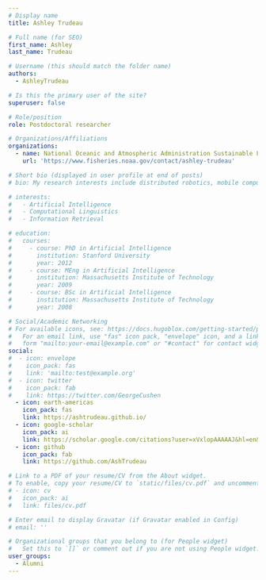```yaml
---
# Display name
title: Ashley Trudeau

# Full name (for SEO)
first_name: Ashley
last_name: Trudeau

# Username (this should match the folder name)
authors:
  - AshleyTrudeau

# Is this the primary user of the site?
superuser: false

# Role/position
role: Postdoctoral researcher

# Organizations/Affiliations
organizations:
  - name: National Oceanic and Atmospheric Administration Sustainable Fisheries Division
    url: 'https://www.fisheries.noaa.gov/contact/ashley-trudeau'

# Short bio (displayed in user profile at end of posts)
# bio: My research interests include distributed robotics, mobile computing and programmable matter.

# interests:
#   - Artificial Intelligence
#   - Computational Linguistics
#   - Information Retrieval

# education:
#   courses:
#     - course: PhD in Artificial Intelligence
#       institution: Stanford University
#       year: 2012
#     - course: MEng in Artificial Intelligence
#       institution: Massachusetts Institute of Technology
#       year: 2009
#     - course: BSc in Artificial Intelligence
#       institution: Massachusetts Institute of Technology
#       year: 2008

# Social/Academic Networking
# For available icons, see: https://docs.hugoblox.com/getting-started/page-builder/#icons
#   For an email link, use "fas" icon pack, "envelope" icon, and a link in the
#   form "mailto:your-email@example.com" or "#contact" for contact widget.
social:
#  - icon: envelope
#    icon_pack: fas
#    link: 'mailto:test@example.org'
#  - icon: twitter
#    icon_pack: fab
#    link: https://twitter.com/GeorgeCushen
  - icon: earth-americas
    icon_pack: fas
    link: https://ashtrudeau.github.io/
  - icon: google-scholar
    icon_pack: ai
    link: https://scholar.google.com/citations?user=xVxlopAAAAAJ&hl=en&oi=ao
  - icon: github
    icon_pack: fab
    link: https://github.com/AshTrudeau

# Link to a PDF of your resume/CV from the About widget.
# To enable, copy your resume/CV to `static/files/cv.pdf` and uncomment the lines below.
# - icon: cv
#   icon_pack: ai
#   link: files/cv.pdf

# Enter email to display Gravatar (if Gravatar enabled in Config)
# email: ''

# Organizational groups that you belong to (for People widget)
#   Set this to `[]` or comment out if you are not using People widget.
user_groups:
  - Alumni
---
```

